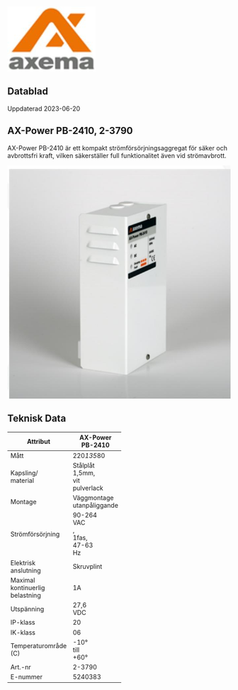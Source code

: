 ![](images/_page_0_Picture_0.jpeg)

## Datablad

Uppdaterad 2023-06-20

## **AX-Power PB-2410, 2-3790**

AX-Power PB-2410 är ett kompakt strömförsörjningsaggregat för säker och avbrottsfri kraft, vilken säkerställer full funktionalitet även vid strömavbrott.

![](images/_page_0_Picture_5.jpeg)

## Teknisk Data

| Attribut                              | AX-Power<br>PB-2410                        |
|---------------------------------------|--------------------------------------------|
| Mått                                  | 220*135*80                                 |
| Kapsling/<br>material                 | Stålplåt<br>1,5mm,<br>vit<br>pulverlack    |
| Montage                               | Väggmontage<br>utanpåliggande              |
| Strömförsörjning                      | 90-264<br>VAC<br>,<br>1fas,<br>47-63<br>Hz |
| Elektrisk<br>anslutning               | Skruvplint                                 |
| Maximal<br>kontinuerlig<br>belastning | 1A                                         |
| Utspänning                            | 27,6<br>VDC                                |
| IP-klass                              | 20                                         |
| IK-klass                              | 06                                         |
| Temperaturområde<br>(C)               | -10°<br>till<br>+60°                       |
| Art.-nr                               | 2-3790                                     |
| E-nummer                              | 5240383                                    |